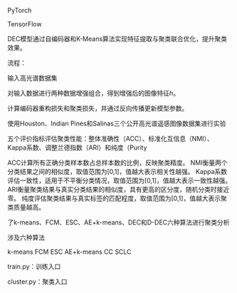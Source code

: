 PyTorch

TensorFlow



DEC模型通过自编码器和K-Means算法实现特征提取与聚类联合优化，提升聚类效果。

流程：

输入高光谱数据集

对输入数据进行两种数据增强组合，得到增强后的图像特征ℎ。

计算编码器重构损失和聚类损失，并通过反向传播更新模型参数。



使用Houston、Indian Pines和Salinas三个公开高光谱遥感图像数据集进行实验



五个评价指标评估聚类性能：整体准确性（ACC）、标准化互信息（NMI）、Kappa系数、调整兰德指数（ARI）和纯度（Purity

ACC计算所有正确分类样本数占总样本数的比例，反映聚类精度。
NMI衡量两个分类结果之间的相似度，取值范围为[0,1]，值越大表示相关性越强。
Kappa系数评估一致性，适用于不平衡分类情况，取值范围为[0,1]，值越大表示一致性越强。
ARI衡量聚类结果与真实分类结果的相似度，具有更高的区分度，随机分类时接近零。
纯度评估聚类结果与真实标签的匹配程度，取值范围为[0,1]，值越大表示聚类质量越高。





了k-means、FCM、ESC、AE+k-means、DEC和D-DEC六种算法进行聚类分析

涉及六种算法

k-means
FCM
ESC
AE+k-means
CC
SCLC



train.py：训练入口

cluster.py：聚类入口